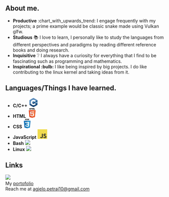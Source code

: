 ## About me.
<ul>
  <li><strong>Productive</strong> :chart_with_upwards_trend: I engage frequently with my projects; a prime example would be classic snake made using Vulkan glfw.</li>
  <li><strong>Studious</strong> 📚 I love to learn, I personally like to study the languages from different perspectives and paradigms by reading different reference books and doing research. </li>
  <li><strong>Inquisitive</strong> ❔ I always have a curiosity for everything that I find to be fascinating such as programming and mathematics.</li>
  <li><strong>Inspirational :bulb: </strong> I like being inspired by big projects. I do like contributing to the linux kernel and taking ideas from it.
 </ul>
 
 
 ## Languages/Things I have learned.
 <ul>
  <li><strong>C/C++</strong> <img height="30px" src="https://raw.githubusercontent.com/github/explore/180320cffc25f4ed1bbdfd33d4db3a66eeeeb358/topics/cpp/cpp.png"></li>
  <li><strong>HTML</strong> <img height="30px" src="https://raw.githubusercontent.com/github/explore/80688e429a7d4ef2fca1e82350fe8e3517d3494d/topics/html/html.png"></li>
  <li><strong>CSS</strong><img height="30px" src="https://raw.githubusercontent.com/github/explore/80688e429a7d4ef2fca1e82350fe8e3517d3494d/topics/css/css.png"></li>
  <li><strong>JavaScript</strong>  <img height="30px" src="https://raw.githubusercontent.com/github/explore/80688e429a7d4ef2fca1e82350fe8e3517d3494d/topics/javascript/javascript.png"></li>
  <li><strong>Bash</strong>  <img height="30px" src="https://www.pngfind.com/pngs/m/261-2614514_bash-logo-shell-script-logo-png-transparent-png.png"></li>
   <li><strong>Linux</strong> <img height="30px" src="https://upload.wikimedia.org/wikipedia/commons/a/af/Tux.png"></li>
 </ul>
 
## Links
   <a href="https://stackoverflow.com/users/17175449/apetrai"><img height="30px" src="https://stackoverflow.design/assets/img/logos/so/logo-stackoverflow.png"></a><br>
   My <a href="https://apetrai.github.io"> portofolio </a><br>
   Reach me at agjelo.petraj10@gmail.com<br>
